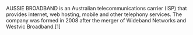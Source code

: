 AUSSIE BROADBAND is an Australian telecommunications carrier (ISP) that provides internet, web hosting, mobile and other telephony services. The company was formed in 2008 after the merger of Wideband Networks and Westvic Broadband.[1]
